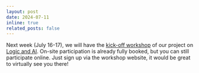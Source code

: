 ```yaml
---
layout: post
date: 2024-07-11 
inline: true
related_posts: false
---
```


Next week (July 16-17), we will have the [kick-off workshop](https://ias.uva.nl/content/events/2024/07/logic-and-ai.html?origin=PRy12xnsQemXLkKbh0An2g) of our project on [Logic and AI](https://levinhornischer.github.io/Logic-and-AI/). On-site participation is already fully booked, but you can still participate online. Just sign up via the workshop website, it would be great to virtually see you there!
